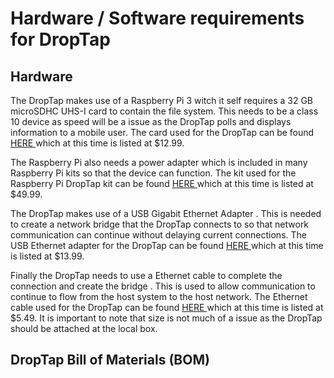 # Hardware / Software requirements for DropTap

## Hardware

The DropTap makes use of a Raspberry Pi 3 witch it self requires a 32 GB microSDHC UHS-I card to contain the file system. This needs to be a class 10 device as speed will be a issue as the DropTap polls and displays information to a mobile user. The card used for the DropTap can be found [HERE ](https://www.amazon.com/Sandisk-Ultra-Micro-UHS-I-Adapter/dp/B073JWXGNT) which at this time is listed at $12.99.


The Raspberry Pi also needs a power adapter which is included in many Raspberry Pi kits so that the device can function. The kit used for the Raspberry Pi DropTap kit can be found [HERE ](https://www.amazon.com/CanaKit-Raspberry-Power-Supply-Listed/dp/B07BC6WH7V) which at this time is listed at $49.99.


The DropTap makes use of a USB Gigabit Ethernet Adapter . This is needed to create a network bridge that the DropTap connects to so that network communication can continue without delaying current connections. The USB Ethernet adapter for the DropTap can be found [HERE ](https://www.amazon.com/AmazonBasics-1000-Gigabit-Ethernet-Adapter/dp/B00M77HMU0) which at this time is listed at $13.99.


Finally the DropTap needs to use a Ethernet cable to complete the connection and create the bridge . This is used to allow communication to continue to flow from the host system to the host network. The  Ethernet cable used for the DropTap can be found [HERE ](https://www.amazon.com/Mediabridge-Ethernet-Cable-Feet-31-399-15B/dp/B00BI06G1S) which at this time is listed at $5.49. It is important to note that size is not much of a issue as the DropTap should be attached at the local box.


## DropTap Bill of Materials (BOM)
